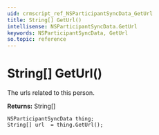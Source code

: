 ```yaml
---
uid: crmscript_ref_NSParticipantSyncData_GetUrl
title: String[] GetUrl()
intellisense: NSParticipantSyncData.GetUrl
keywords: NSParticipantSyncData, GetUrl
so.topic: reference
---
```


# String[] GetUrl()

The urls related to this person.

**Returns:** String[]

```crmscript
NSParticipantSyncData thing;
String[] url  = thing.GetUrl();
```

